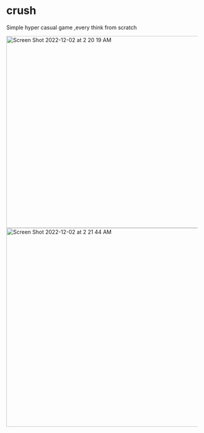 # crush

Simple hyper casual game ,every think  from scratch

<img width="505" alt="Screen Shot 2022-12-02 at 2 20 19 AM" src="https://user-images.githubusercontent.com/65908703/205193649-c88cfba7-1bcc-4397-ba87-3305a215b310.png">

<img width="523" alt="Screen Shot 2022-12-02 at 2 21 44 AM" src="https://user-images.githubusercontent.com/65908703/205193663-bc5acca0-00bd-4dcc-ab21-2c54e942fd62.png">

